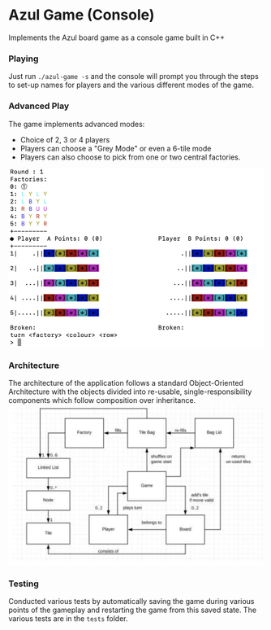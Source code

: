 # Azul Game (Console)

Implements the Azul board game as a console game built in C++



### Playing
Just run `./azul-game -s` and the console will prompt you through
the steps to set-up names for players and the various different modes
of the game.


### Advanced Play
The game implements advanced modes:
- Choice of 2, 3 or 4 players
- Players can choose a "Grey Mode" or even a 6-tile mode
- Players can also choose to pick from one or two central factories.

![Gameplay](gameplay.png)


### Architecture
The architecture of the application follows a standard Object-Oriented Architecture with the objects
divided into re-usable, single-responsibility components which follow composition over inheritance. 
![Architecture](architecture.png)

### Testing
Conducted various tests by automatically saving the game 
during various points of the gameplay and restarting the game
from this saved state. The various tests are in the `tests` folder.